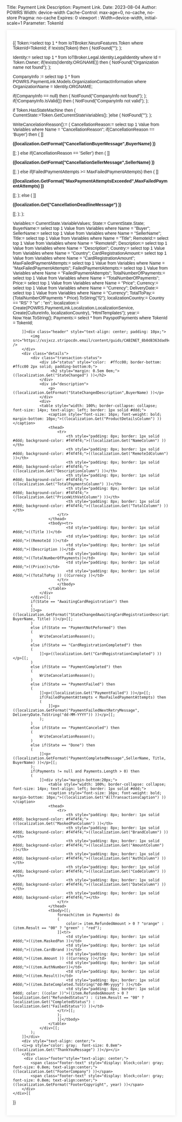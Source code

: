 ﻿Title: Payment Link
Description: Payment Link.
Date: 2023-08-04
Author: POWRS
Width: device-width
Cache-Control: max-age=0, no-cache, no-store
Pragma: no-cache
Expires: 0
viewport : Width=device-width, initial-scale=1
Parameter: TokenId

<main class="border-radius">
<meta name="viewport" content="width=device-width, initial-scale=1" />
<div class="container" style="width:100%;max-width:600px;margin:0 auto; padding:20px; background-color: #ffffff; box-shadow: 0 0 10px rgba(0, 0, 0, 0.1); font-family:arial;">
<div class="content">

{{
Token:=select top 1 * from IoTBroker.NeuroFeatures.Token where TokenId=TokenId;
if !exists(Token) then
(
  NotFound("");
);

Identity:= select top 1 * from IoTBroker.Legal.Identity.LegalIdentity where Id = Token.Owner;
if(!exists(Identity.ORGNAME)) then 
(
	NotFound("Organization name not found");
);

CompanyInfo := select top 1 * from POWRS.PaymentLink.Models.OrganizationContactInformation where OrganizationName = Identity.ORGNAME;

if(CompanyInfo == null) then 
(
	NotFound("CompanyInfo not found");
);
if(!CompanyInfo.IsValid()) then 
(
	NotFound("CompanyInfo not valid");
);

if Token.HasStateMachine then
(
    CurrentState:=Token.GetCurrentStateVariables();
)else 
(
	NotFound("");
);

WriteCancelationReason():= 
(
	CancellationReason:= select top 1 Value from Variables where Name = "CancellationReason";
	if(CancellationReason == 'Buyer') then
			(
				]]<div class="try-again">
					<p><strong>((localization.GetFormat("CancellationBuyerMessage",BuyerName) )) </strong></p>
				<div>[[;
			)
			else if(CancellationReason == 'Seller') then 
			(
				]]<div class="try-again">
					<p><strong>((localization.GetFormat("CancellationSellerMessage",SellerName) ))</strong></p>
				<div>[[;
			)
			else if(FailedPaymentAttempts >= MaxFailedPaymentAttempts) then 
			(
				]]<div class="try-again">
					<p><strong>((localization.GetFormat("MaxPaymentAttemptsExceeded",MaxFailedPaymentAttempts) ))</strong></p>
				<div>[[;
			);
			else
			(
				]]<div class="try-again">
					<p><strong>((localization.Get("CancellationDeadlineMessage") ))</strong></p>
				<div>[[;
			);
);

Variables:= CurrentState.VariableValues;
State:= CurrentState.State;
BuyerName:= select top 1 Value from Variables where Name = "Buyer";
SellerName:= select top 1 Value from Variables where Name = "SellerName";
Title:= select top 1 Value from Variables where Name = "Title";
RemoteId:= select top 1 Value from Variables where Name = "RemoteId";
Description:= select top 1 Value from Variables where Name = "Description";
Country:= select top 1 Value from Variables where Name = "Country";
CardRegistrationAmount:= select top 1 Value from Variables where Name = "CardRegistrationAmount";
MaxFailedPaymentAttempts:= select top 1 Value from Variables where Name = "MaxFailedPaymentAttempts";
FailedPaymentAttempts:= select top 1 Value from Variables where Name = "FailedPaymentAttempts";
TotalNumberOfPayments:= select top 1 Value from Variables where Name = "TotalNumberOfPayments";
Price:= select top 1 Value from Variables where Name = "Price";
Currency:= select top 1 Value from Variables where Name = "Currency";
DeliveryDate:= select top 1 Value from Variables where Name = "Currency";
TotalToPay:= (TotalNumberOfPayments * Price).ToString("f2");
localizationCountry:= Country == "RS" ? "sr" : "en";
localization:= Create(POWRS.PaymentLink.Localization.LocalizationService, Create(CultureInfo, localizationCountry), "HtmlTemplates");
year:= Now.Year.ToString();
Payments:= select * from PayspotPayments where TokenId = TokenId;

	 	]]<div class="header" style="text-align: center; padding: 10px;">
            <img src="https://xsjxcz.stripocdn.email/content/guids/CABINET_8b0d8363dad9cf7da11a7b5c5b952fafce23ca1bf4eace9f0d0d772593b69917/images/vaulter_logotype_black_28.png" />
        </div>
        <div class="details">
            <div class="transaction-status">
				<div id="status" style="color:	#ffcc00; border-bottom:	#ffcc00 2px solid; padding-bottom:0;">
					 <h2 style="margin: 0.5em 0em;">((localization.Get("StateChanged") ))</h2>
				</div>
				<div id="description">
					<p>((localization.GetFormat("StateChangedDescription",BuyerName) ))</p>
				</div>
				<div>
				<table style="width: 100%; border-collapse: collapse; font-size: 14px; text-align: left; border: 1px solid #ddd;">
					<caption style="font-size: 16px; font-weight: bold; margin-bottom: 10px;">((localization.Get("ProductDetailsColumn") ))</caption>
					<thead>
						<tr>
							<th style="padding: 8px; border: 1px solid #ddd; background-color: #f4f4f4;">((localization.Get("NameColumn") ))</th>
							<th style="padding: 8px; border: 1px solid #ddd; background-color: #f4f4f4;">((localization.Get("RemoteIdColumn") ))</th>
							<th style="padding: 8px; border: 1px solid #ddd; background-color: #f4f4f4;">((localization.Get("DescriptionColumn") ))</th>
							<th style="padding: 8px; border: 1px solid #ddd; background-color: #f4f4f4;">((localization.Get("TotalPaymentsColumn") ))</th>
							<th style="padding: 8px; border: 1px solid #ddd; background-color: #f4f4f4;">((localization.Get("PriceWithVatColumn") ))</th>
							<th style="padding: 8px; border: 1px solid #ddd; background-color: #f4f4f4;">((localization.Get("TotalColumn") ))</th>
						</tr>
					</thead>
					<tbody><tr>
							<td style="padding: 8px; border: 1px solid #ddd;">((Title ))</td>
							<td style="padding: 8px; border: 1px solid #ddd;">((RemoteId ))</td>
							<td style="padding: 8px; border: 1px solid #ddd;">((Description ))</td>
							<td style="padding: 8px; border: 1px solid #ddd;">((TotalNumberOfPayments))</td>
							<td style="padding: 8px; border: 1px solid #ddd;">((Price))</td>
							<td style="padding: 8px; border: 1px solid #ddd;">((TotalToPay )) ((Currency ))</td>							
						</tr>
						</tbody>
					</table>
				</div>
			</div>[[;
			if(State == "AwaitingCardRegistration") then 
			(
			]]<p>((localization.GetFormat("StateChangedAwaitingCardRegistrationDescription", BuyerName, Title) ))</p>[[;		
			)
			else if(State == "PaymentNotPeformed") then 
			(
				WriteCancelationReason();
			)
			else if(State == "CardRegistrationCompleted") then
			(
				]]<p>((localization.Get("CardRegistrationCompleted") ))</p>[[;
			)
			else if(State == "PaymentCompleted") then 
			(
				WriteCancelationReason();
			)
			else if(State == "PaymentFailed") then 
			(
				]]<p>((localization.Get("PaymentFailed") ))</p>[[;
				if(FailedPaymentAttempts < MaxFailedPaymentAttempts) then 
				(
					]]<p>((localization.GetFormat("PaymentFailedNextRetryMessage", DeliveryDate.ToString("dd-MM-YYYY")) ))</p>[[;
				);
			)
			else if(State == "PaymentCanceled") then 
			(
				WriteCancelationReason();
			)
			else if(State == "Done") then 
			(
				]]<p>((localization.GetFormat("PaymentCompletedMessage",SellerName, Title, BuyerName) ))</p>[[;
			);
			if(Payments != null and Payments.Length > 0) then 
			(
				]]<div style="margin-bottom:20px;">
					<table style="width: 100%; border-collapse: collapse; font-size: 14px; text-align: left; border: 1px solid #ddd;">
					<caption style="font-size: 16px; font-weight: bold; margin-bottom: 10px;">((localization.Get("AllTransactionsCaption") ))</caption>
					<thead>
						<tr>
							<th style="padding: 8px; border: 1px solid #ddd; background-color: #f4f4f4;">((localization.Get("MaskedPanColumn") ))</th>
							<th style="padding: 8px; border: 1px solid #ddd; background-color: #f4f4f4;">((localization.Get("BrandColumn") ))</th>
							<th style="padding: 8px; border: 1px solid #ddd; background-color: #f4f4f4;">((localization.Get("AmountColumn") ))</th>
							<th style="padding: 8px; border: 1px solid #ddd; background-color: #f4f4f4;">((localization.Get("AuthColumn") ))</th>
							<th style="padding: 8px; border: 1px solid #ddd; background-color: #f4f4f4;">((localization.Get("CodeColumn") ))</th>
							<th style="padding: 8px; border: 1px solid #ddd; background-color: #f4f4f4;">((localization.Get("DateColumn") ))</th>
							<th style="padding: 8px; border: 1px solid #ddd; background-color: #f4f4f4;"></th>
						</tr>
					</thead>
					<tbody>[[;
						foreach(item in Payments) do 
						(
							color:= item.RefundedAmount > 0 ? "orange" : (item.Result == "00" ? "green" : "red");
						]]<tr>
							<td style="padding: 8px; border: 1px solid #ddd;">((item.MaskedPan ))</td>
							<td style="padding: 8px; border: 1px solid #ddd;">((item.CardBrand ))</td>
							<td style="padding: 8px; border: 1px solid #ddd;">((item.Amount )) ((Currency ))</td>
							<td style="padding: 8px; border: 1px solid #ddd;">((item.AuthNumber))</td>
							<td style="padding: 8px; border: 1px solid #ddd;">((item.Result))</td>
							<td style="padding: 8px; border: 1px solid #ddd;">((item.DateCompleted.ToString("dd-MM-yyyy") ))</td>
							<td style="padding: 8px; border: 1px solid #ddd; color: ((color ))">((item.RefundedAmount > 0 ? localization.Get("RefundedStatus") : (item.Result == "00" ?  localization.Get("CompletedStatus") : localization.Get("FailedStatus")) ))</td>
						</tr>[[;
						);
						]]</tbody>
					</table>
				</div>[[;
			);
        ]]</div>
		<div style="text-align: center;">
		<i><p style="color: gray;  font-size: 0.8em">((localization.Get("ThankYouMessage") ))</p></i>
		</div>
		 <div class="footer"style="text-align: center;">
            <span class="footer-text" style="display: block;color: gray; font-size: 0.8em; text-align:center;">((localization.Get("FooterCompany") ))</span>
            <span class="footer-text" style="display: block;color: gray; font-size: 0.8em; text-align:center;">((localization.GetFormat("FooterCopyright", year) ))</span>
        </div>
	</div>[[
}}